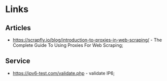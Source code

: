# Links

## Articles

- https://scrapfly.io/blog/introduction-to-proxies-in-web-scraping/ - The Complete Guide To Using Proxies For Web Scraping;

## Service

- https://ipv6-test.com/validate.php - validate IP6;


